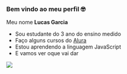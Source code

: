 ### Bem vindo ao meu perfil 🤓

Meu nome **Lucas Garcia**

- Sou estudante do 3 ano do ensino medido
- Faço alguns cursos do [Alura](https://www.alura.com.br/)
- Estou aprendendo a linguagem JavaScript
- E vamos ver oque vai dar

![](https://media.tenor.com/ucPDLxi-pqkAAAAM/giantsbetta-small-monkey.gif)
